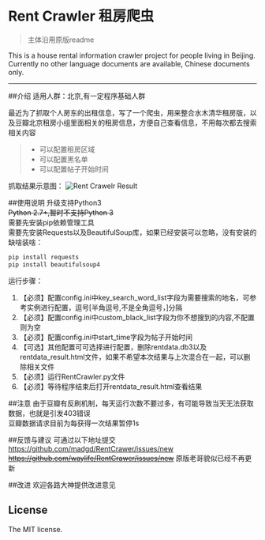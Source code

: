 # Rent Crawler 租房爬虫

>主体沿用原版readme

This is a house rental information crawler project for people living in Beijing.
Currently no other language documents are available, Chinese documents only.

------

##介绍
适用人群：北京,有一定程序基础人群  

最近为了抓取个人房东的出租信息，写了一个爬虫，用来整合水木清华租房版，以及豆瓣北京租房小组里面相关的租房信息，方便自己查看信息，不用每次都去搜索相关内容

> * 可以配置租房区域
> * 可以配置黑名单
> * 可以配置帖子开始时间

抓取结果示意图：
![Rent Crawelr Result](https://github.com/waylife/RentCrawer/blob/master/Images/result_1.2.png?raw=true)

##使用说明
升级支持Python3  
~~Python 2.7+,暂时不支持Python 3~~    
需要先安装pip依赖管理工具  
需要先安装Requests以及BeautifulSoup库，如果已经安装可以忽略，没有安装的缺啥装啥：

``` bash
pip install requests
pip install beautifulsoup4
```
运行步骤：


1. 【必须】配置config.ini中key_search_word_list字段为需要搜索的地名，可参考实例进行配置，逗号[半角逗号,不是全角逗号，]分隔   
2. 【必须】配置config.ini中custom_black_list字段为你不想搜到的内容,不配置则为空  
3. 【必须】配置config.ini中start_time字段为帖子开始时间
4. 【可选】其他配置可可选择进行配置，删除rentdata.db3以及rentdata_result.html文件，如果不希望本次结果与上次混合在一起，可以删除相关文件
5. 【必须】运行RentCrawler.py文件
6. 【必须】等待程序结束后打开rentdata_result.html查看结果

##注意
由于豆瓣有反刷机制，每天运行次数不要过多，有可能导致当天无法获取数据，也就是引发403错误   
豆瓣数据请求目前为每获得一次结果暂停1s

##反馈与建议
可通过以下地址提交    
https://github.com/madgd/RentCrawer/issues/new    
~~https://github.com/waylife/RentCrawer/issues/new~~
原版老哥貌似已经不再更新

##改进
欢迎各路大神提供改进意见

## License
The MIT license.